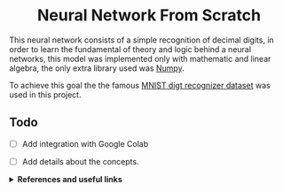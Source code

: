 <div align = "center">
    <h1>Neural Network From Scratch</h1>
</div>

This neural network consists of a simple recognition of decimal digits, in order to learn the fundamental of theory and logic behind a neural networks, this model was implemented only with mathematic and linear algebra, the only extra library used was [Numpy](https://numpy.org/).

To achieve this goal the the famous [MNIST digt recognizer dataset](https://www.kaggle.com/competitions/digit-recognizer) was used in this project.




## Todo

 - [ ] Add integration with Google Colab
 - [ ] Add details about the concepts.



<details><summary> <b>References and useful links </b> </summary>

[Building a neural network FROM SCRATCH (no Tensorflow/Pytorch, just numpy & math)](https://www.youtube.com/watch?v=w8yWXqWQYmU)


</details>


